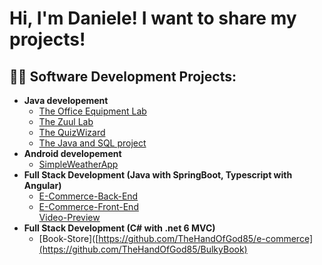 <h1>Hi, I'm Daniele! I want to share my projects! </h1>

<h2>👨‍💻 Software Development Projects:</h2>

- <b>Java developement</b>
  - [The Office Equipment Lab](https://github.com/TheHandOfGod85/OfficeEquipmentLab)
  - [The Zuul Lab](https://github.com/TheHandOfGod85/TheZuulGame)
  - [The QuizWizard](https://github.com/TheHandOfGod85/TheQuizWizard)
  - [The Java and SQL project](https://github.com/TheHandOfGod85/JavaAndSql)
- <b>Android developement</b>
  - [SimpleWeatherApp](https://github.com/TheHandOfGod85/SimpleWeather)
- <b>Full Stack Development (Java with SpringBoot, Typescript with Angular)</b>
  - [E-Commerce-Back-End](https://github.com/TheHandOfGod85/e-commerce)
  - [E-Commerce-Front-End](https://github.com/TheHandOfGod85/angular-ecommerce)
    <br>
    [Video-Preview](https://youtu.be/4KXtTVZEX3A)
- <b>Full Stack Development (C# with .net 6 MVC)</b>
  - [Book-Store]([https://github.com/TheHandOfGod85/e-commerce](https://github.com/TheHandOfGod85/BulkyBook)
